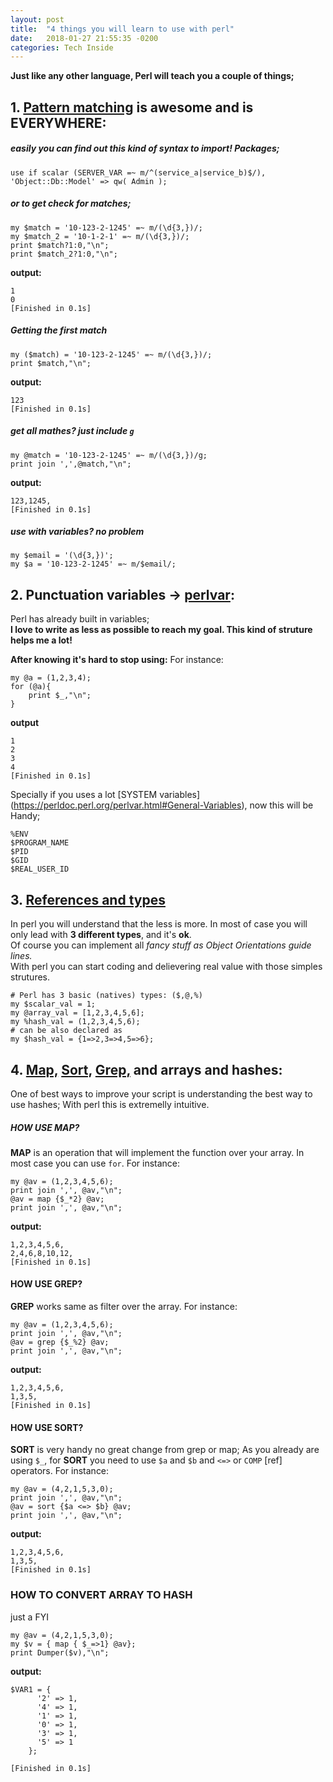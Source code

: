 ```yaml
---
layout: post
title:  "4 things you will learn to use with perl"
date:   2018-01-27 21:55:35 -0200
categories: Tech Inside
---
```


**Just like any other language, Perl will teach you a couple of things;**

## 1. [Pattern matching](https://perldoc.perl.org/perlre.html#The-Basics) is awesome and is **EVERYWHERE**:
	
##### easily you can find out this kind of syntax to import! Packages;
```
use if scalar (SERVER_VAR =~ m/^(service_a|service_b)$/), 'Object::Db::Model' => qw( Admin );
```
	
##### or to get check for matches;
	
```
my $match = '10-123-2-1245' =~ m/(\d{3,})/;
my $match_2 = '10-1-2-1' =~ m/(\d{3,})/;
print $match?1:0,"\n";
print $match_2?1:0,"\n";
```
**output:**	
	
```
1
0
[Finished in 0.1s]
```
	
##### Getting the first match
```
my ($match) = '10-123-2-1245' =~ m/(\d{3,})/;
print $match,"\n";
```
**output:**

```
123
[Finished in 0.1s]
```
	
##### get all mathes? just include `g`
	
```
my @match = '10-123-2-1245' =~ m/(\d{3,})/g;
print join ',',@match,"\n";
```
	
**output:**
```
123,1245,
[Finished in 0.1s]
```
	
##### use with variables? no problem
```
my $email = '(\d{3,})';
my $a = '10-123-2-1245' =~ m/$email/;
```
	
	
## 2. Punctuation variables -> [perlvar](https://perldoc.perl.org/perlvar.html):
	
Perl has already built in variables; <br/>
**I love to write as less as possible to reach my goal. This kind of struture helps me a lot!**
	
**After knowing it's hard to stop using:**
For instance:
	
```
my @a = (1,2,3,4);
for (@a){
	print $_,"\n";
}
```
	
**output**
```
1
2
3
4
[Finished in 0.1s]
```
	
Specially if you uses a lot [SYSTEM variables] (https://perldoc.perl.org/perlvar.html#General-Variables), now this will be Handy;
	
```
%ENV
$PROGRAM_NAME
$PID
$GID
$REAL_USER_ID	
```
	
## 3. [References and types](https://perldoc.perl.org/perlintro.html#Perl-variable-types) 
	
In perl you will understand that the less is more. In most of case you will only lead with **3 different types**, and it's **ok**.<br/> 
Of course you can implement all *fancy stuff as Object Orientations guide lines.*<br/>
With perl you can start coding and delievering real value with those simples strutures.
	
```
# Perl has 3 basic (natives) types: ($,@,%)
my $scalar_val = 1;
my @array_val = [1,2,3,4,5,6];
my %hash_val = (1,2,3,4,5,6);
# can be also declared as 
my $hash_val = {1=>2,3=>4,5=>6}; 
```
	
## 4. [Map,](http://perldoc.perl.org/functions/map.html) [Sort,](http://perldoc.perl.org/functions/sort.html) [Grep,](http://perldoc.perl.org/functions/grep.html) and arrays and hashes:

One of best ways to improve your script is understanding the best way to use hashes; With perl this is extremelly intuitive.
	
##### HOW USE MAP?
	
**MAP** is an operation that will implement the function over your array. In most case you can use `for`.
For instance:
	
```
my @av = (1,2,3,4,5,6);
print join ',', @av,"\n";
@av = map {$_*2} @av;
print join ',', @av,"\n";
```
**output:**

```
1,2,3,4,5,6,	
2,4,6,8,10,12,
[Finished in 0.1s]
```
	
#### HOW USE GREP?
	
**GREP** works same as filter over the array. For instance:

```	
my @av = (1,2,3,4,5,6);
print join ',', @av,"\n";
@av = grep {$_%2} @av;
print join ',', @av,"\n";
```
**output:**
	
```
1,2,3,4,5,6,
1,3,5,
[Finished in 0.1s]
```
	
#### HOW USE SORT?
	
**SORT** is very handy no great change from grep or map; As you already are using `$_`, for **SORT** you need to use `$a` and `$b` and `<=>` or `COMP` [ref] operators. For instance:
	
	
```	
my @av = (4,2,1,5,3,0);
print join ',', @av,"\n";
@av = sort {$a <=> $b} @av;
print join ',', @av,"\n";
```
**output:**
	
```
1,2,3,4,5,6,
1,3,5,
[Finished in 0.1s]
```
	
### HOW TO CONVERT ARRAY TO HASH
just a FYI
	
```
my @av = (4,2,1,5,3,0);
my $v = { map { $_=>1} @av};
print Dumper($v),"\n";
```
	
**output:**
	
```
$VAR1 = {
      '2' => 1,
      '4' => 1,
      '1' => 1,
      '0' => 1,
      '3' => 1,
      '5' => 1
    };
	
[Finished in 0.1s]
```
	
